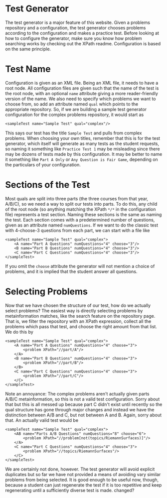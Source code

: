 # Test Generator

The test generator is a major feature of this website. Given a problems repository and a configuration, the test generator chooses problems according to the configuration and makes a practice test. Before looking at how to configure the generator, make sure you know how problem searching works by checking out the XPath readme. Configuration is based on the same principle.

# Test Name

Configuration is given as an XML file. Being an XML file, it needs to have a root node. All configuration files are given such that the name of the test is the root node, with an optional `name` attribute giving a more reader-friendly version of the name. We also need to specify which problems we want to choose from, so add an attribute named `qual` which points to the appropriate repository. So, if we are building a sample test generator configuration for the complex problems repository, it would start as

```
<sampleTest name="Sample Test" qual="complex"/>
```

This says our test has the title `Sample Test` and pulls from complex problems. When choosing your own titles, remember that this is for the test generator, which itself will generate as many tests as the student requests, so naming it something like `Practice Test 1` may be misleading since there may be dozens of tests made by this configuration. It may be better to name it something like `Part A Only` or `Any Question is Fair Game`, depending on the particulars of your configuration.

# Sections of the Test

Most quals are split into three parts (the three courses from that year, A/B/C), so we need a way to split our tests into parts. To do this, any child of the root node (so anything matching the XPath `*/*` in the configuration file) represents a test section. Naming these sections is the same as naming the test. Each section comes with a predetermined number of questions, given as an attribute named `numQuestions`. If we want to do the classic test with 4-choose-3 questions from each part, we can start with a file like

```
<sampleTest name="Sample Test" qual="complex">
    <A name="Part A Questions" numQuestions="4" choose="3"/>
    <B name="Part B Questions" numQuestions="4" choose="3"/>
    <C name="Part C Questions" numQuestions="4" choose="3"/>
</sampleTest>
```

If you omit the `choose` attribute the generator will not mention a choice of problems, and it is implied that the student answer all questions.

# Selecting Problems

Now that we have chosen the structure of our test, how do we actually select problems? The easiest way is directly selecting problems by metainformation matches, like the search feature on the repository page. That is, we filter the repository with an XPath expression, collect all the problems which pass that test, and choose the right amount from that list. We do this by

```
<sampleTest name="Sample Test" qual="complex">
    <A name="Part A Questions" numQuestions="4" choose="3">
        <problem XPath="//part/A"/>
    </A>
    <B name="Part B Questions" numQuestions="4" choose="3">
        <problem XPath="//part/B"/>
    </B>
    <C name="Part C Questions" numQuestions="4" choose="3">
        <problem XPath="//part/C"/>
    </C>
</sampleTest>
```

Note an annoyance: The complex problems aren't actually given parts A/B/C metainformation, so this is not a valid test configuration. Sorry about that but this is all messed up because part C didn't exist until recently so the qual structure has gone through major changes and instead we have the distinction between A/B and C, but not between A and B. Again, sorry about that. An actually valid test would be

```
<sampleTest name="Sample Test" qual="complex">
    <AB name="Parts A/B Questions" numQuestions="8" choose="6">
        <problem XPath="//problem[not(topics/RiemannSurfaces)]"/>
    </A>
    <C name="Part C Questions" numQuestions="4" choose="3">
        <problem XPath="//topics/RiemannSurfaces"/>
    </C>
</sampleTest>
```

We are certainly not done, however. The test generator will avoid explicit duplicates but so far we have not provided a means of avoiding vary similar problems from being selected. It is good enough to be useful now, though, because a student can just regenerate the test if it is too repetitive and keep regenerating until a sufficiently diverse test is made. changed?